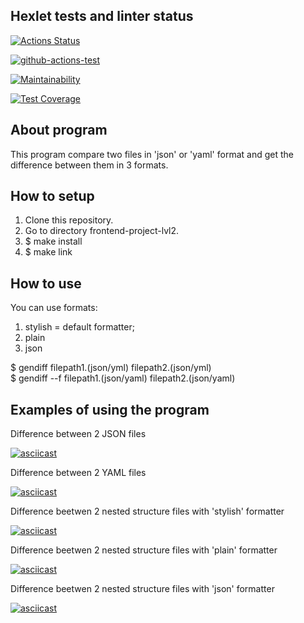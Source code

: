## Hexlet tests and linter status

[![Actions Status](https://github.com/Shamilist/frontend-project-lvl2/workflows/hexlet-check/badge.svg)](https://github.com/Shamilist/frontend-project-lvl2/actions)

[![github-actions-test](https://github.com/Shamilist/frontend-project-lvl2/actions/workflows/github-actions-test.yml/badge.svg?branch=main)](https://github.com/Shamilist/frontend-project-lvl2/actions/workflows/github-actions-test.yml)

[![Maintainability](https://api.codeclimate.com/v1/badges/b59f0f96ae430334abdf/maintainability)](https://codeclimate.com/github/Shamilist/frontend-project-lvl2/maintainability)

[![Test Coverage](https://api.codeclimate.com/v1/badges/b59f0f96ae430334abdf/test_coverage)](https://codeclimate.com/github/Shamilist/frontend-project-lvl2/test_coverage)


## About program

This program compare two files in 'json' or 'yaml' format and get the difference between them in 3 formats.

## How to setup

1. Clone this repository.
2. Go to directory frontend-project-lvl2.
3. $ make install
4. $ make link

## How to use

You can use formats:
1. stylish = default formatter;
2. plain
3. json

$ gendiff filepath1.(json/yml) filepath2.(json/yml)  
$ gendiff --f <format> filepath1.(json/yaml) filepath2.(json/yaml)


## Examples of using the program


Difference between 2 JSON files

[![asciicast](https://asciinema.org/a/xa6PfpEsq4DOMgt2Crb9rDvgB.svg)](https://asciinema.org/a/xa6PfpEsq4DOMgt2Crb9rDvgB)

Difference between 2 YAML files

[![asciicast](https://asciinema.org/a/S51yDrGi6T5gHU0dfZNtruDs5.svg)](https://asciinema.org/a/S51yDrGi6T5gHU0dfZNtruDs5)

Difference beetwen 2 nested structure files with 'stylish' formatter

[![asciicast](https://asciinema.org/a/QdgYEehzgUMEme9iZz105ADiN.svg)](https://asciinema.org/a/QdgYEehzgUMEme9iZz105ADiN)

Difference beetwen 2 nested structure files with 'plain' formatter

[![asciicast](https://asciinema.org/a/NuEQb1p7XNmcW8dSZClm1zv8x.svg)](https://asciinema.org/a/NuEQb1p7XNmcW8dSZClm1zv8x)

Difference beetwen 2 nested structure files with 'json' formatter

[![asciicast](https://asciinema.org/a/vS0VCrKGfve6z5XoJ881Q8ZhI.svg)](https://asciinema.org/a/vS0VCrKGfve6z5XoJ881Q8ZhI)
